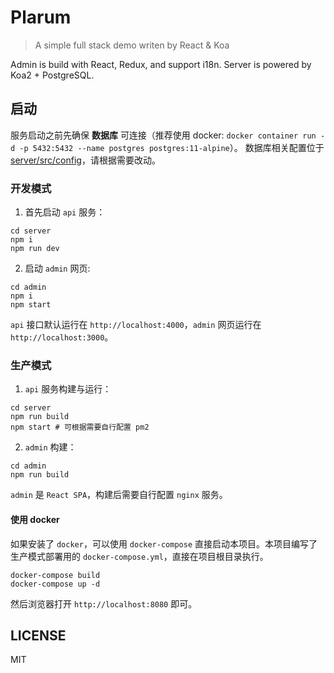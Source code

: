 # Plarum

> A simple full stack demo writen by React & Koa

Admin is build with React, Redux, and support i18n.
Server is powered by Koa2 + PostgreSQL.

## 启动

服务启动之前先确保 **数据库** 可连接（推荐使用 docker: `docker container run -d -p 5432:5432 --name postgres postgres:11-alpine`）。
数据库相关配置位于 [server/src/config](./server/src/config)，请根据需要改动。

### 开发模式

1. 首先启动 `api` 服务：

```shell
cd server
npm i
npm run dev
```

2. 启动 `admin` 网页:

```shell
cd admin
npm i
npm start
```

`api` 接口默认运行在 `http://localhost:4000`，`admin` 网页运行在 `http://localhost:3000`。

### 生产模式

1. `api` 服务构建与运行：

```shell
cd server
npm run build
npm start # 可根据需要自行配置 pm2
```

2. `admin` 构建：

```shell
cd admin
npm run build
```

`admin` 是 `React SPA`，构建后需要自行配置 `nginx` 服务。

#### 使用 docker

如果安装了 `docker`，可以使用 `docker-compose` 直接启动本项目。本项目编写了生产模式部署用的 `docker-compose.yml`，直接在项目根目录执行。

```shell
docker-compose build
docker-compose up -d
```

然后浏览器打开 `http://localhost:8080` 即可。

## LICENSE

MIT
